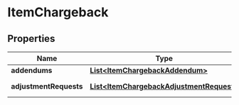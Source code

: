 

# ItemChargeback


## Properties

| Name | Type | Description | Notes |
|------------ | ------------- | ------------- | -------------|
|**addendums** | [**List&lt;ItemChargebackAddendum&gt;**](ItemChargebackAddendum.md) | Addendums |  [optional] |
|**adjustmentRequests** | [**List&lt;ItemChargebackAdjustmentRequest&gt;**](ItemChargebackAdjustmentRequest.md) | Adjustment requests |  [optional] |



